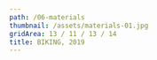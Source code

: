 ```yaml
---
path: /06-materials
thumbnail: /assets/materials-01.jpg
gridArea: 13 / 11 / 13 / 14
title: BIKING, 2019
---
```


